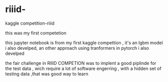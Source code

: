 # riiid-
kaggle competition-riiid 


 this was my first competetion

this jupyter notebook is from my first kaggle compettion , it's an lgbm model 
i  also develped, an other approach using tranformers in pytorch i  also develped 

the fair challenge in RIIID COMPETION was to implent a good piplinde for the test data , wich require a lot of software engerring , with a hidden set of testing data ,that was  good way to learn 
